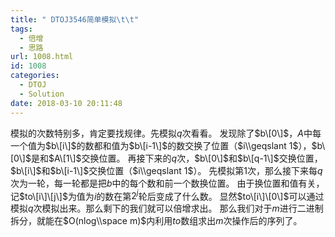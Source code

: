 ```yaml
---
title: " DTOJ3546简单模拟\t\t"
tags:
  - 倍增
  - 思路
url: 1008.html
id: 1008
categories:
  - DTOJ
  - Solution
date: 2018-03-10 20:11:48
---
```


模拟的次数特别多，肯定要找规律。先模拟$q$次看看。 发现除了$b\[0\]$，$A$中每一个值为$b\[i\]$的数都和值为$b\[i-1\]$的数交换了位置（$i\\geqslant 1$），$b\[0\]$是和$A\[1\]$交换位置。 再接下来的$q$次，$b\[0\]$和$b\[q-1\]$交换位置，$b\[i\]$和$b\[i-1\]$交换位置（$i\\geqslant 1$）。 先模拟第$1$次，那么接下来每$q$次为一轮，每一轮都是把$b$中的每个数和前一个数换位置。 由于换位置和值有关，记$to\[i\]\[j\]$为值为$i$的数在第$2^j$轮后变成了什么数。 显然$to\[i\]\[0\]$可以通过模拟$q$次模拟出来。那么剩下的我们就可以倍增求出。 那么我们对于$m$进行二进制拆分，就能在$O(nlog\\space m)$内利用$to$数组求出$m$次操作后的序列了。